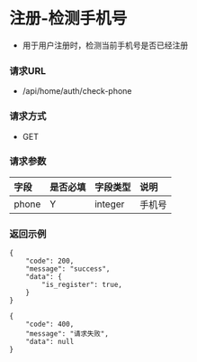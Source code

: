 # 注册-检测手机号

* 用于用户注册时，检测当前手机号是否已经注册

### 请求URL

* /api/home/auth/check-phone

### 请求方式
* GET

### 请求参数

| 字段    |是否必填| 字段类型    | 说明  |
|:------| :--- |:--------|:----|
| phone |Y| integer | 手机号 |

### 返回示例

```
{
    "code": 200,
    "message": "success",
    "data": {
        "is_register": true,
    }
}

{
    "code": 400,
    "message": "请求失败",
    "data": null
}
```
